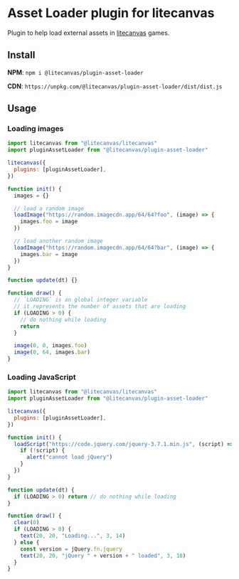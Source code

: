 # Asset Loader plugin for litecanvas

Plugin to help load external assets in [litecanvas](https://github.com/litecanvas/engine) games.

## Install

**NPM**: `npm i @litecanvas/plugin-asset-loader`

**CDN**: `https://unpkg.com/@litecanvas/plugin-asset-loader/dist/dist.js`

## Usage

### Loading images

```js
import litecanvas from "@litecanvas/litecanvas"
import pluginAssetLoader from "@litecanvas/plugin-asset-loader"

litecanvas({
  plugins: [pluginAssetLoader],
})

function init() {
  images = {}

  // load a random image
  loadImage("https://random.imagecdn.app/64/64?foo", (image) => {
    images.foo = image
  })

  // load another random image
  loadImage("https://random.imagecdn.app/64/64?bar", (image) => {
    images.bar = image
  })
}

function update(dt) {}

function draw() {
  // `LOADING` is an global integer variable
  // it represents the number of assets that are loading
  if (LOADING > 0) {
    // do nothing while loading
    return
  }

  image(0, 0, images.foo)
  image(0, 64, images.bar)
}
```

### Loading JavaScript

```js
import litecanvas from "@litecanvas/litecanvas"
import pluginAssetLoader from "@litecanvas/plugin-asset-loader"

litecanvas({
  plugins: [pluginAssetLoader],
})

function init() {
  loadScript("https://code.jquery.com/jquery-3.7.1.min.js", (script) => {
    if (!script) {
      alert("cannot load jQuery")
    }
  })
}

function update(dt) {
  if (LOADING > 0) return // do nothing while loading
}

function draw() {
  clear(0)
  if (LOADING > 0) {
    text(20, 20, "Loading...", 3, 14)
  } else {
    const version = jQuery.fn.jquery
    text(20, 20, "jQuery " + version + " loaded", 3, 18)
  }
}
```
